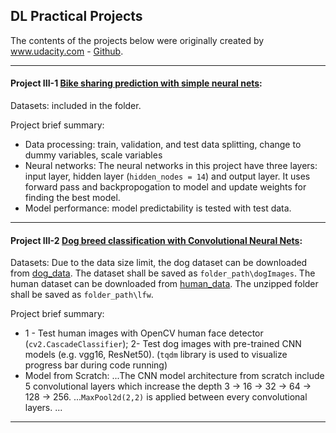 ## DL Practical Projects

The contents of the projects below were originally created by www.udacity.com - [Github](https://github.com/udacity).

------

#### Project III-1 [Bike sharing prediction with simple neural nets](https://github.com/hangdeng/MachineLearningToDeepLearning-Practical-Projects/blob/master/DeepLearning-Practical-Projects/Project-Bike_sharing/Predicting_bike_sharing_data.ipynb):

Datasets: included in the folder.

Project brief summary:
* Data processing: train, validation, and test data splitting, change to dummy variables, scale variables
* Neural networks: The neural networks in this project have three layers: input layer, hidden layer (`hidden_nodes = 14`) and output layer. It uses forward pass and backpropogation to model and update weights for finding the best model.
* Model performance: model predictability is tested with test data.

------

#### Project III-2 [Dog breed classification with Convolutional Neural Nets](https://github.com/hangdeng/MachineLearningToDeepLearning-Practical-Projects/tree/master/DeepLearning-Practical-Projects/project-dog-classification):

Datasets: Due to the data size limit, the dog dataset can be downloaded from [dog_data](https://s3-us-west-1.amazonaws.com/udacity-aind/dog-project/dogImages.zip). The dataset shall be saved as `folder_path\dogImages`. The human dataset can be downloaded from [human_data](https://s3-us-west-1.amazonaws.com/udacity-aind/dog-project/lfw.zip). The unzipped folder shall be saved as `folder_path\lfw`.

Project brief summary:
* 1 - Test human images with OpenCV human face detector (`cv2.CascadeClassifier`); 2- Test dog images with pre-trained CNN models (e.g. vgg16, ResNet50). (`tqdm` library is used to visualize progress bar during code running)
* Model from Scratch:
...The CNN model architecture from scratch include 5 convolutional layers which increase the depth 3 -> 16 -> 32 -> 64 -> 128 -> 256.
...`MaxPool2d(2,2)` is applied between every convolutional layers.
...
------

